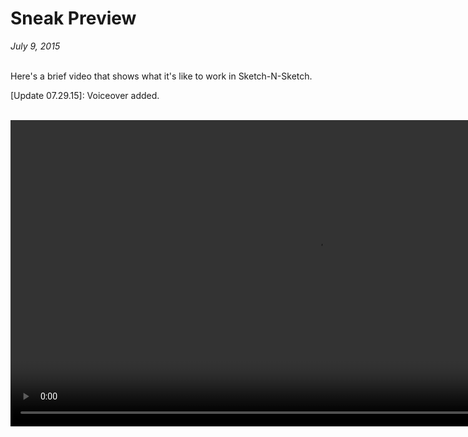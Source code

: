# Sneak Preview

*July 9, 2015* <br><br>

Here's a brief video that shows what it's like
to work in Sketch-N-Sketch.
<!--Note that this screencast contains no voice-over narration.-->

\[Update 07.29.15\]: Voiceover added.

<br>

<video width="980" controls>
  <source src="@root/static/videos/SNS-Demo-1a.mp4" type="video/mp4">
  Your browser does not support the video tag.
</video> 
